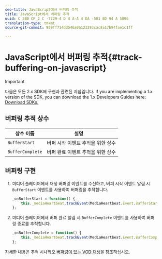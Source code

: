 ```yaml
---
seo-title: JavaScript에서 버퍼링 추적
title: JavaScript에서 버퍼링 추적
uuid: C 380 CF 2 C -7729-4 D 4 A-A 4 DA -581 BD 94 A 5896
translation-type: tm+mt
source-git-commit: 959ff714d3546a06123293cac8a17b94fae1c1ff

---
```



# JavaScript에서 버퍼링 추적{#track-buffering-on-javascript}

>[!IMPORTANT]
>
>다음은 모든 2.x SDK에 구현과 관련된 지침입니다. If you are implementing a 1.x version of the SDK, you can download the 1.x Developers Guides here: [Download SDKs.](../../../sdk-implement/download-sdks.md)

## 버퍼링 추적 상수

| 상수 이름 | 설명     |
|---|---|
| `BufferStart` | 버퍼 시작 이벤트 추적을 위한 상수 |
| `BufferComplete` | 버퍼 완료 이벤트 추적을 위한 상수 |

## 버퍼링 구현

1. 미디어 플레이어에서 재생 버퍼링 이벤트를 수신하고, 버퍼 시작 이벤트 알림 시 `BufferStart` 이벤트를 사용하여 버퍼링을 추적합니다.

   ```js
   _onBufferStart = function() { 
       this._mediaHeartbeat.trackEvent(MediaHeartbeat.Event.BufferStart); 
   };
   ```

1. 미디어 플레이어에서 버퍼 완료 알림 시 `BufferComplete` 이벤트를 사용하여 버퍼링 종료를 추적합니다.

   ```js
   _onBufferComplete = function() { 
       this._mediaHeartbeat.trackEvent(MediaHeartbeat.Event.BufferComplete); 
   };
   ```

자세한 내용은 추적 시나리오 [버퍼링이 있는 VOD 재생](../../../sdk-implement/tracking-scenarios/vod-buffering.md)을 참조하십시오.
